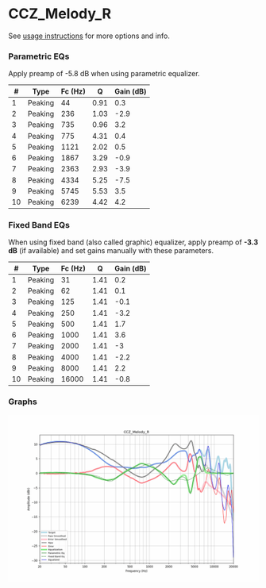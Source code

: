 # CCZ_Melody_R
See [usage instructions](https://github.com/jaakkopasanen/AutoEq#usage) for more options and info.

### Parametric EQs
Apply preamp of -5.8 dB when using parametric equalizer.

|   # | Type    |   Fc (Hz) |    Q |   Gain (dB) |
|-----|---------|-----------|------|-------------|
|   1 | Peaking |        44 | 0.91 |         0.3 |
|   2 | Peaking |       236 | 1.03 |        -2.9 |
|   3 | Peaking |       735 | 0.96 |         3.2 |
|   4 | Peaking |       775 | 4.31 |         0.4 |
|   5 | Peaking |      1121 | 2.02 |         0.5 |
|   6 | Peaking |      1867 | 3.29 |        -0.9 |
|   7 | Peaking |      2363 | 2.93 |        -3.9 |
|   8 | Peaking |      4334 | 5.25 |        -7.5 |
|   9 | Peaking |      5745 | 5.53 |         3.5 |
|  10 | Peaking |      6239 | 4.42 |         4.2 |

### Fixed Band EQs
When using fixed band (also called graphic) equalizer, apply preamp of **-3.3 dB** (if available) and set gains manually with these parameters.

|   # | Type    |   Fc (Hz) |    Q |   Gain (dB) |
|-----|---------|-----------|------|-------------|
|   1 | Peaking |        31 | 1.41 |         0.2 |
|   2 | Peaking |        62 | 1.41 |         0.1 |
|   3 | Peaking |       125 | 1.41 |        -0.1 |
|   4 | Peaking |       250 | 1.41 |        -3.2 |
|   5 | Peaking |       500 | 1.41 |         1.7 |
|   6 | Peaking |      1000 | 1.41 |         3.6 |
|   7 | Peaking |      2000 | 1.41 |        -3   |
|   8 | Peaking |      4000 | 1.41 |        -2.2 |
|   9 | Peaking |      8000 | 1.41 |         2.2 |
|  10 | Peaking |     16000 | 1.41 |        -0.8 |

### Graphs
![](./CCZ_Melody_R.png)
